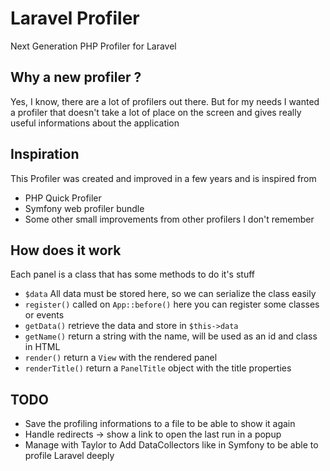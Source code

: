 # Laravel Profiler
Next Generation PHP Profiler for Laravel

## Why a new profiler ?
Yes, I know, there are a lot of profilers out there. But for my needs I wanted a profiler that doesn't take a lot of place on the screen and gives really useful informations about the application

## Inspiration
This Profiler was created and improved in a few years and is inspired from

* PHP Quick Profiler
* Symfony web profiler bundle
* Some other small improvements from other profilers I don't remember

## How does it work
Each panel is a class that has some methods to do it's stuff

* `$data` 	All data must be stored here, so we can serialize the class easily
* `register()` called on `App::before()` here you can register some classes or events
* `getData()` retrieve the data and store in `$this->data`
* `getName()` return a string with the name, will be used as an id and class in HTML
* `render()` return a `View` with the rendered panel
* `renderTitle()` return a `PanelTitle` object with the title properties



## TODO

* Save the profiling informations to a file to be able to show it again
* Handle redirects -> show a link to open the last run in a popup
* Manage with Taylor to Add DataCollectors like in Symfony to be able to profile Laravel deeply